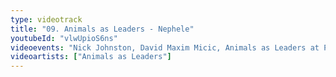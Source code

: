 ```yaml
---
type: videotrack
title: "09. Animals as Leaders - Nephele"
youtubeId: "vlwUpioS6ns"
videoevents: "Nick Johnston, David Maxim Micic, Animals as Leaders at Patronaat"
videoartists: ["Animals as Leaders"]
---
```

